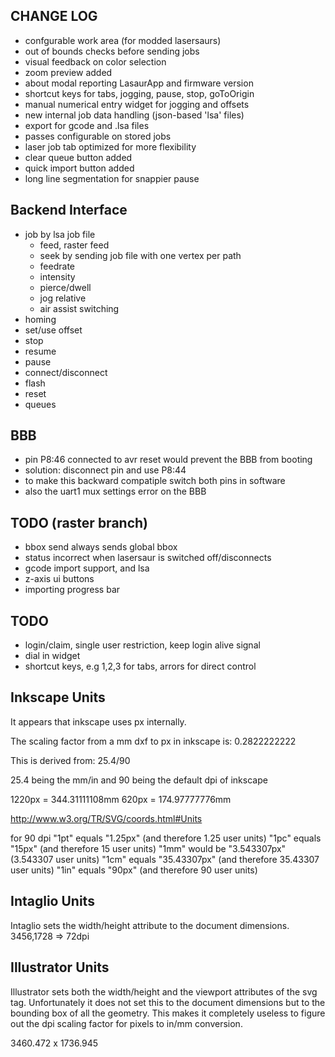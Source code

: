

CHANGE LOG
-----------
- confgurable work area (for modded lasersaurs)
- out of bounds checks before sending jobs
- visual feedback on color selection
- zoom preview added
- about modal reporting LasaurApp and firmware version
- shortcut keys for tabs, jogging, pause, stop, goToOrigin
- manual numerical entry widget for jogging and offsets
- new internal job data handling (json-based 'lsa' files)
- export for gcode and .lsa files
- passes configurable on stored jobs
- laser job tab optimized for more flexibility
- clear queue button added
- quick import button added
- long line segmentation for snappier pause



Backend Interface
-----------------
- job by lsa job file
  - feed, raster feed
  - seek by sending job file with one vertex per path
  - feedrate
  - intensity
  - pierce/dwell
  - jog relative
  - air assist switching
- homing
- set/use offset
- stop
- resume
- pause
- connect/disconnect
- flash
- reset
- queues




BBB
---
- pin P8:46 connected to avr reset would prevent the BBB from booting
- solution: disconnect pin and use P8:44
- to make this backward compatiple switch both pins in software
- also the uart1 mux settings error on the BBB


TODO (raster branch)
---------------------
- bbox send always sends global bbox
- status incorrect when lasersaur is switched off/disconnects
- gcode import support, and lsa
- z-axis ui buttons
- importing progress bar


TODO
-----
- login/claim, single user restriction, keep login alive signal
- dial in widget
- shortcut keys, e.g 1,2,3 for tabs, arrors for direct control



Inkscape Units
----------------

It appears that inkscape uses px internally.

The scaling factor from a mm dxf to px in inkscape is:
0.2822222222

This is derived from:
25.4/90

25.4 being the mm/in and
90 being the default dpi of inkscape

1220px = 344.31111108mm
620px = 174.97777776mm

http://www.w3.org/TR/SVG/coords.html#Units

for 90 dpi
"1pt" equals "1.25px" (and therefore 1.25 user units)
"1pc" equals "15px" (and therefore 15 user units)
"1mm" would be "3.543307px" (3.543307 user units)
"1cm" equals "35.43307px" (and therefore 35.43307 user units)
"1in" equals "90px" (and therefore 90 user units)


Intaglio Units
--------------
Intaglio sets the width/height attribute to the document dimensions.
3456,1728
=> 72dpi


Illustrator Units
-----------------

Illustrator sets both the width/height and the viewport attributes of the svg tag. Unfortunately it does not set this to the document dimensions but to the bounding box of all the geometry. This makes it completely useless to figure out the dpi scaling factor for pixels to in/mm conversion.

3460.472 x 1736.945




